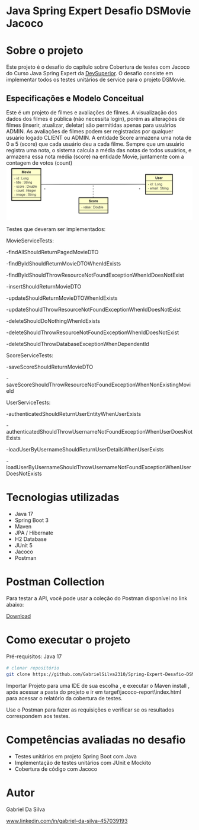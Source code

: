 # Java Spring Expert Desafio DSMovie Jacoco 


# Sobre o projeto
Este projeto é o desafio do capítulo sobre Cobertura de testes com Jacoco do Curso Java Spring Expert da [DevSuperior](https://devsuperior.com.br "Site da DevSuperior").
O desafio consiste em  implementar todos os testes unitários de service para o projeto DSMovie.


## Especificações e Modelo Conceitual
Este é um projeto de filmes e avaliações de filmes. A visualização dos dados dos filmes é pública (não necessita login), porém as alterações de filmes (inserir, atualizar, deletar) são permitidas apenas para usuários ADMIN. As avaliações de filmes podem ser registradas por qualquer usuário logado CLIENT ou ADMIN. A entidade Score armazena uma nota de 0 a 5 (score) que cada usuário deu a cada filme. Sempre que um usuário registra uma nota, o sistema calcula a média das notas de todos usuários, e armazena essa nota média (score) na entidade Movie, juntamente com a contagem de votos (count)
![Modelo Conceitual](https://github.com/GabrielSilva2310/Assets/blob/main/Images%20Java%20Spring%20Expert/Modelo%20Conceitual%20DSMOVIE%20JACOCO.png)

Testes que deveram ser implementados:

MovieServiceTests:

-findAllShouldReturnPagedMovieDTO

-findByIdShouldReturnMovieDTOWhenIdExists

-findByIdShouldThrowResourceNotFoundExceptionWhenIdDoesNotExist

-insertShouldReturnMovieDTO

-updateShouldReturnMovieDTOWhenIdExists

-updateShouldThrowResourceNotFoundExceptionWhenIdDoesNotExist

-deleteShouldDoNothingWhenIdExists

-deleteShouldThrowResourceNotFoundExceptionWhenIdDoesNotExist

-deleteShouldThrowDatabaseExceptionWhenDependentId

ScoreServiceTests:

-saveScoreShouldReturnMovieDTO

-saveScoreShouldThrowResourceNotFoundExceptionWhenNonExistingMovieId

UserServiceTests:

-authenticatedShouldReturnUserEntityWhenUserExists

-authenticatedShouldThrowUsernameNotFoundExceptionWhenUserDoesNotExists

-loadUserByUsernameShouldReturnUserDetailsWhenUserExists

-loadUserByUsernameShouldThrowUsernameNotFoundExceptionWhenUserDoesNotExists



# Tecnologias utilizadas
- Java 17
- Spring Boot 3
- Maven
- JPA / Hibernate
- H2 Database
- JUnit 5
- Jacoco
- Postman

# Postman Collection
  Para testar a API, você pode usar a coleção do Postman disponível no link abaixo:
  
  [Download](https://github.com/GabrielSilva2310/Assets/blob/main/Postman%20Collections%20and%20Enviroments/Spring%20Expert/DSMovieJACOCO/Desafio%20DSMovie%20Jacoco.postman_collection%20(1).json)

# Como executar o projeto

Pré-requisitos: Java 17

```bash
# clonar repositório
git clone https://github.com/GabrielSilva2310/Spring-Expert-Desafio-DSMovie-Jacoco.git
```
Importar Projeto para uma IDE de sua escolha , e executar o Maven install , após acessar a pasta do projeto e ir em target\jacoco-report\index.html para acessar o relatório da cobertura de testes.

Use o Postman para fazer as requisições e verificar se os resultados correspondem aos testes.

# Competências avaliadas no desafio
- Testes unitários em projeto Spring Boot com Java
- Implementação de testes unitários com JUnit e Mockito
- Cobertura de código com Jacoco

# Autor

Gabriel Da Silva 

www.linkedin.com/in/gabriel-da-silva-457039193
